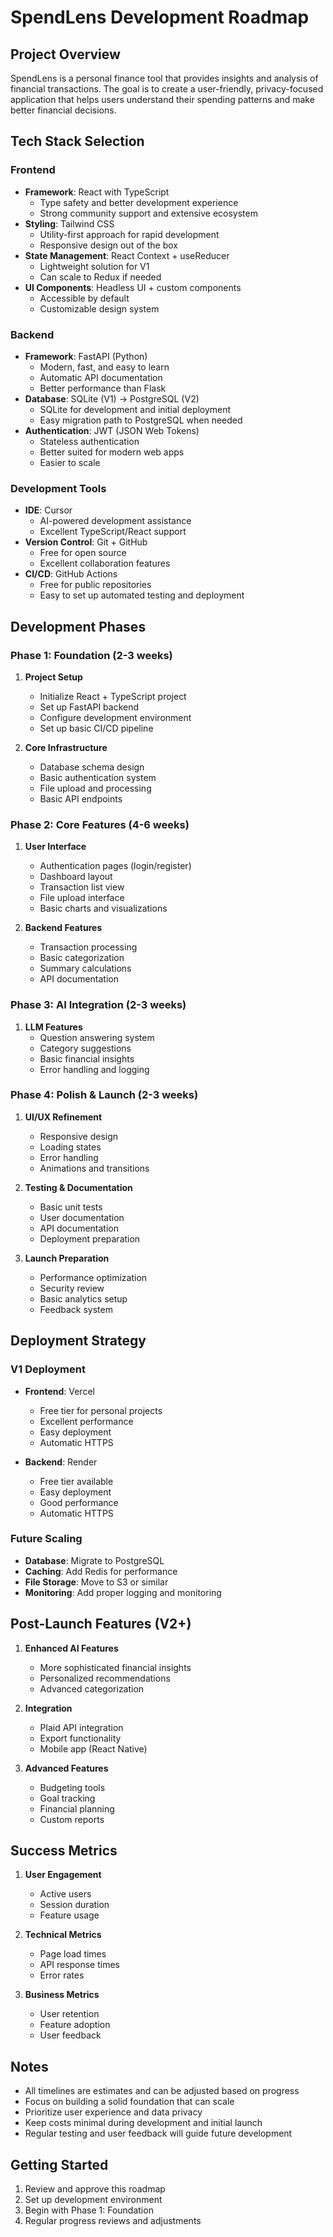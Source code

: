 # SpendLens Development Roadmap

## Project Overview
SpendLens is a personal finance tool that provides insights and analysis of financial transactions. The goal is to create a user-friendly, privacy-focused application that helps users understand their spending patterns and make better financial decisions.

## Tech Stack Selection

### Frontend
- **Framework**: React with TypeScript
  - Type safety and better development experience
  - Strong community support and extensive ecosystem
- **Styling**: Tailwind CSS
  - Utility-first approach for rapid development
  - Responsive design out of the box
- **State Management**: React Context + useReducer
  - Lightweight solution for V1
  - Can scale to Redux if needed
- **UI Components**: Headless UI + custom components
  - Accessible by default
  - Customizable design system

### Backend
- **Framework**: FastAPI (Python)
  - Modern, fast, and easy to learn
  - Automatic API documentation
  - Better performance than Flask
- **Database**: SQLite (V1) → PostgreSQL (V2)
  - SQLite for development and initial deployment
  - Easy migration path to PostgreSQL when needed
- **Authentication**: JWT (JSON Web Tokens)
  - Stateless authentication
  - Better suited for modern web apps
  - Easier to scale

### Development Tools
- **IDE**: Cursor
  - AI-powered development assistance
  - Excellent TypeScript/React support
- **Version Control**: Git + GitHub
  - Free for open source
  - Excellent collaboration features
- **CI/CD**: GitHub Actions
  - Free for public repositories
  - Easy to set up automated testing and deployment

## Development Phases

### Phase 1: Foundation (2-3 weeks)
1. **Project Setup**
   - Initialize React + TypeScript project
   - Set up FastAPI backend
   - Configure development environment
   - Set up basic CI/CD pipeline

2. **Core Infrastructure**
   - Database schema design
   - Basic authentication system
   - File upload and processing
   - Basic API endpoints

### Phase 2: Core Features (4-6 weeks)
1. **User Interface**
   - Authentication pages (login/register)
   - Dashboard layout
   - Transaction list view
   - File upload interface
   - Basic charts and visualizations

2. **Backend Features**
   - Transaction processing
   - Basic categorization
   - Summary calculations
   - API documentation

### Phase 3: AI Integration (2-3 weeks)
1. **LLM Features**
   - Question answering system
   - Category suggestions
   - Basic financial insights
   - Error handling and logging

### Phase 4: Polish & Launch (2-3 weeks)
1. **UI/UX Refinement**
   - Responsive design
   - Loading states
   - Error handling
   - Animations and transitions

2. **Testing & Documentation**
   - Basic unit tests
   - User documentation
   - API documentation
   - Deployment preparation

3. **Launch Preparation**
   - Performance optimization
   - Security review
   - Basic analytics setup
   - Feedback system

## Deployment Strategy

### V1 Deployment
- **Frontend**: Vercel
  - Free tier for personal projects
  - Excellent performance
  - Easy deployment
  - Automatic HTTPS

- **Backend**: Render
  - Free tier available
  - Easy deployment
  - Good performance
  - Automatic HTTPS

### Future Scaling
- **Database**: Migrate to PostgreSQL
- **Caching**: Add Redis for performance
- **File Storage**: Move to S3 or similar
- **Monitoring**: Add proper logging and monitoring

## Post-Launch Features (V2+)
1. **Enhanced AI Features**
   - More sophisticated financial insights
   - Personalized recommendations
   - Advanced categorization

2. **Integration**
   - Plaid API integration
   - Export functionality
   - Mobile app (React Native)

3. **Advanced Features**
   - Budgeting tools
   - Goal tracking
   - Financial planning
   - Custom reports

## Success Metrics
1. **User Engagement**
   - Active users
   - Session duration
   - Feature usage

2. **Technical Metrics**
   - Page load times
   - API response times
   - Error rates

3. **Business Metrics**
   - User retention
   - Feature adoption
   - User feedback

## Notes
- All timelines are estimates and can be adjusted based on progress
- Focus on building a solid foundation that can scale
- Prioritize user experience and data privacy
- Keep costs minimal during development and initial launch
- Regular testing and user feedback will guide future development

## Getting Started
1. Review and approve this roadmap
2. Set up development environment
3. Begin with Phase 1: Foundation
4. Regular progress reviews and adjustments 